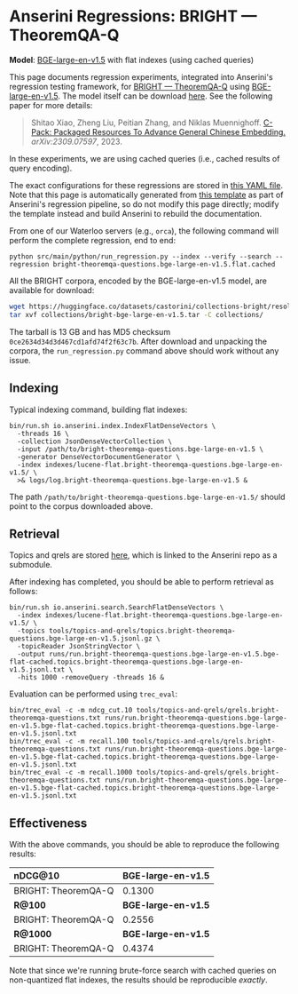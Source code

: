 # Anserini Regressions: BRIGHT &mdash; TheoremQA-Q

**Model**: [BGE-large-en-v1.5](https://huggingface.co/BAAI/bge-large-en-v1.5) with flat indexes (using cached queries)

This page documents regression experiments, integrated into Anserini's regression testing framework, for [BRIGHT &mdash; TheoremQA-Q](https://brightbenchmark.github.io/) using [BGE-large-en-v1.5](https://huggingface.co/BAAI/bge-large-en-v1.5).
The model itself can be download [here](https://huggingface.co/BAAI/bge-large-en-v1.5).
See the following paper for more details:

> Shitao Xiao, Zheng Liu, Peitian Zhang, and Niklas Muennighoff. [C-Pack: Packaged Resources To Advance General Chinese Embedding.](https://arxiv.org/abs/2309.07597) _arXiv:2309.07597_, 2023.

In these experiments, we are using cached queries (i.e., cached results of query encoding).

The exact configurations for these regressions are stored in [this YAML file](../../src/main/resources/regression/bright-theoremqa-questions.bge-large-en-v1.5.flat.cached.yaml).
Note that this page is automatically generated from [this template](../../src/main/resources/docgen/templates/bright-theoremqa-questions.bge-large-en-v1.5.flat.cached.template) as part of Anserini's regression pipeline, so do not modify this page directly; modify the template instead and build Anserini to rebuild the documentation.

From one of our Waterloo servers (e.g., `orca`), the following command will perform the complete regression, end to end:

```
python src/main/python/run_regression.py --index --verify --search --regression bright-theoremqa-questions.bge-large-en-v1.5.flat.cached
```

All the BRIGHT corpora, encoded by the BGE-large-en-v1.5 model, are available for download:

```bash
wget https://huggingface.co/datasets/castorini/collections-bright/resolve/main/bright-bge-large-en-v1.5.tar -P collections/
tar xvf collections/bright-bge-large-en-v1.5.tar -C collections/
```

The tarball is 13 GB and has MD5 checksum `0ce2634d34d3d467cd1afd74f2f63c7b`.
After download and unpacking the corpora, the `run_regression.py` command above should work without any issue.

## Indexing

Typical indexing command, building flat indexes:

```
bin/run.sh io.anserini.index.IndexFlatDenseVectors \
  -threads 16 \
  -collection JsonDenseVectorCollection \
  -input /path/to/bright-theoremqa-questions.bge-large-en-v1.5 \
  -generator DenseVectorDocumentGenerator \
  -index indexes/lucene-flat.bright-theoremqa-questions.bge-large-en-v1.5/ \
  >& logs/log.bright-theoremqa-questions.bge-large-en-v1.5 &
```

The path `/path/to/bright-theoremqa-questions.bge-large-en-v1.5/` should point to the corpus downloaded above.

## Retrieval

Topics and qrels are stored [here](https://github.com/castorini/anserini-tools/tree/master/topics-and-qrels), which is linked to the Anserini repo as a submodule.

After indexing has completed, you should be able to perform retrieval as follows:

```
bin/run.sh io.anserini.search.SearchFlatDenseVectors \
  -index indexes/lucene-flat.bright-theoremqa-questions.bge-large-en-v1.5/ \
  -topics tools/topics-and-qrels/topics.bright-theoremqa-questions.bge-large-en-v1.5.jsonl.gz \
  -topicReader JsonStringVector \
  -output runs/run.bright-theoremqa-questions.bge-large-en-v1.5.bge-flat-cached.topics.bright-theoremqa-questions.bge-large-en-v1.5.jsonl.txt \
  -hits 1000 -removeQuery -threads 16 &
```

Evaluation can be performed using `trec_eval`:

```
bin/trec_eval -c -m ndcg_cut.10 tools/topics-and-qrels/qrels.bright-theoremqa-questions.txt runs/run.bright-theoremqa-questions.bge-large-en-v1.5.bge-flat-cached.topics.bright-theoremqa-questions.bge-large-en-v1.5.jsonl.txt
bin/trec_eval -c -m recall.100 tools/topics-and-qrels/qrels.bright-theoremqa-questions.txt runs/run.bright-theoremqa-questions.bge-large-en-v1.5.bge-flat-cached.topics.bright-theoremqa-questions.bge-large-en-v1.5.jsonl.txt
bin/trec_eval -c -m recall.1000 tools/topics-and-qrels/qrels.bright-theoremqa-questions.txt runs/run.bright-theoremqa-questions.bge-large-en-v1.5.bge-flat-cached.topics.bright-theoremqa-questions.bge-large-en-v1.5.jsonl.txt
```

## Effectiveness

With the above commands, you should be able to reproduce the following results:

| **nDCG@10**                                                                                                  | **BGE-large-en-v1.5**|
|:-------------------------------------------------------------------------------------------------------------|-----------|
| BRIGHT: TheoremQA-Q                                                                                          | 0.1300    |
| **R@100**                                                                                                    | **BGE-large-en-v1.5**|
| BRIGHT: TheoremQA-Q                                                                                          | 0.2556    |
| **R@1000**                                                                                                   | **BGE-large-en-v1.5**|
| BRIGHT: TheoremQA-Q                                                                                          | 0.4374    |

Note that since we're running brute-force search with cached queries on non-quantized flat indexes, the results should be reproducible _exactly_.
